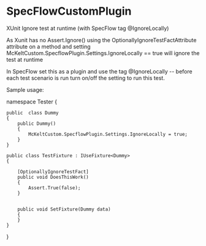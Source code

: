 SpecFlowCustomPlugin
====================

XUnit Ignore test at runtime (with SpecFlow tag @IgnoreLocally)

As Xunit has no Assert.Ignore() using the OptionallyIgnoreTestFactAttribute attribute on a method and setting McKeltCustom.SpecflowPlugin.Settings.IgnoreLocally == true will ignore the test at runtime

In SpecFlow set this as a plugin and use the tag @IgnoreLocally -- before each test scenario is run turn on/off the setting to run this test.

Sample usage:

namespace Tester
{

    public  class Dummy
    {
        public Dummy()
        {
            McKeltCustom.SpecflowPlugin.Settings.IgnoreLocally = true;
        }
    }

    public class TestFixture : IUseFixture<Dummy>
    {

        [OptionallyIgnoreTestFact]
        public void DoesThisWork()
        {
            Assert.True(false);
        }


        public void SetFixture(Dummy data)
        {
        }
    }
}




